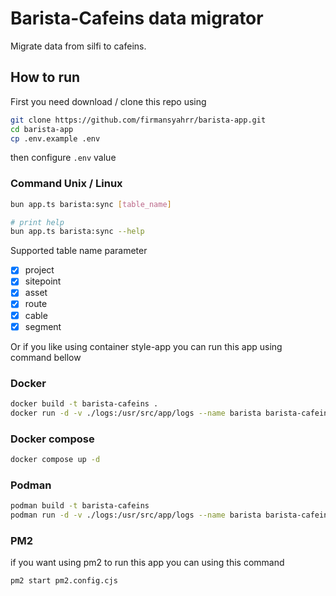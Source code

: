 # Barista-Cafeins data migrator

Migrate data from silfi to cafeins.

## How to run

First you need download / clone this repo using

```sh
git clone https://github.com/firmansyahrr/barista-app.git
cd barista-app
cp .env.example .env
```

then configure `.env` value

### Command Unix / Linux

```sh
bun app.ts barista:sync [table_name]

# print help
bun app.ts barista:sync --help
```

Supported table name parameter

- [x] project
- [x] sitepoint
- [x] asset
- [x] route
- [x] cable
- [x] segment

Or if you like using container style-app you can run this app using command bellow

### Docker

```sh
docker build -t barista-cafeins .
docker run -d -v ./logs:/usr/src/app/logs --name barista barista-cafeins
```

### Docker compose

```sh
docker compose up -d
```

### Podman

```sh
podman build -t barista-cafeins
podman run -d -v ./logs:/usr/src/app/logs --name barista barista-cafeins
```

### PM2

if you want using pm2 to run this app you can using this command

```sh
pm2 start pm2.config.cjs
```
